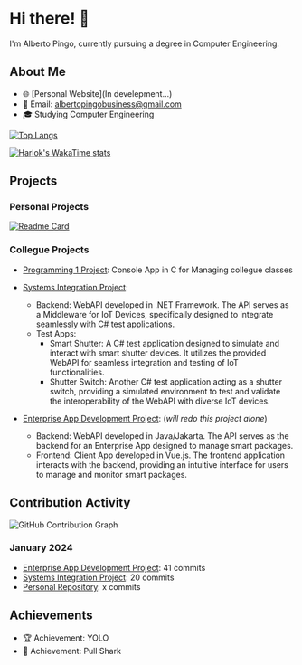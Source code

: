 # Hi there! 👋

I'm Alberto Pingo, currently pursuing a degree in Computer Engineering.

## About Me
- 🌐 [Personal Website](In develepment...)
- 📧 Email: albertopingobusiness@gmail.com
- 🎓 Studying Computer Engineering

[![Top Langs](https://github-readme-stats.vercel.app/api/top-langs/?username=albertopingo&hide_progress=true&theme=transparent)](https://github.com/albertopingo/github-readme-stats)

[![Harlok's WakaTime stats](https://github-readme-stats.vercel.app/api/wakatime?username=pingo&hide_progress=true&theme=transparent)](https://github.com/anuraghazra/github-readme-stats)

## Projects

### Personal Projects
[![Readme Card](https://github-readme-stats.vercel.app/api/pin/?username=albertopingo&repo=cyber-canvas&theme=transparent)](https://github.com/albertopingo/cyber-canvas)

### Collegue Projects
- [Programming 1 Project](https://github.com/albertopingo/group_P1_CollegueClassManager): Console App in C for Managing collegue classes

- [Systems Integration Project](https://github.com/albertopingo/group_IS_IoTmiddleware):
  - Backend: WebAPI developed in .NET Framework. The API serves as a Middleware for IoT Devices, specifically designed to integrate seamlessly with C# test applications.
  - Test Apps:
    - Smart Shutter: A C# test application designed to simulate and interact with smart shutter devices. It utilizes the provided WebAPI for seamless integration and testing of IoT functionalities.
    - Shutter Switch: Another C# test application acting as a shutter switch, providing a simulated environment to test and validate the interoperability of the WebAPI with diverse IoT devices.

- [Enterprise App Development Project](https://github.com/albertopingo/group_DAE_SmartPackagesApp): (*will redo this project alone*)
  - Backend: WebAPI developed in Java/Jakarta. The API serves as the backend for an Enterprise App designed to manage smart packages.
  - Frontend: Client App developed in Vue.js. The frontend application interacts with the backend, providing an intuitive interface for users to manage and monitor smart packages.



## Contribution Activity
![GitHub Contribution Graph](https://github-readme-stats.vercel.app/api?username=albertopingo&count_private=true&show_icons=true&theme=transparent&hide=stars,contribs)


### January 2024
- [Enterprise App Development Project](link-to-DAE-project): 41 commits
- [Systems Integration Project](link-to-IS-project): 20 commits
- [Personal Repository](link-to-personal-repo): x commits

## Achievements
- 🏆 Achievement: YOLO
- 🦈 Achievement: Pull Shark
